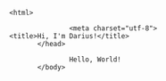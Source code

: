    <!DOCTYPE HTML>
      <html>
<head>

                     <meta charset="utf-8">
      <title>Hi, I'm Darius!</title>
             </head>
<body>

                     Hello, World!
             </body>
</html>